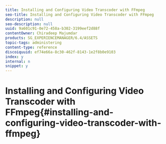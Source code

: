 ```yaml
---
title: Installing and Configuring Video Transcoder with FFmpeg
seo-title: Installing and Configuring Video Transcoder with FFmpeg
description: null
seo-description: null
uuid: 9a601c91-0e72-458a-b302-3199eef2d88f
contentOwner: Chiradeep Majumdar
products: SG_EXPERIENCEMANAGER/6.4/ASSETS
topic-tags: administering
content-type: reference
discoiquuid: ef74e66a-8c30-462f-8143-1e2f8b0e9103
index: y
internal: n
snippet: y
---
```


# Installing and Configuring Video Transcoder with FFmpeg{#installing-and-configuring-video-transcoder-with-ffmpeg}

<!--
Comment Type: draft

<p>While the video transcoder with FFmpeg works similar to the connector FFmpeg transcoder with Assets (see <a href="../../sites/authoring/using/default-components-foundation.md">Video Components</a>) , you have more control over the process using this version because you are sharing the source code for the same transcoder. If, however, you decide not to use FFmpeg, or you want to use it differently than what is offered with the out-of-the-box transcoder, you can use this source code as a template to build out the transcoder how you want. Also, be aware that when you use FFmpeg, you can copy video renditions to a file system outside of AEM using File Copy Service.</p>
-->

##

<!--
Comment Type: draft

<h3>Installing FFmpeg</h3>
-->

<!--
Comment Type: draft

<p>You will now download and install FFmpeg and verify the installation.</p>
-->

<!--
Comment Type: draft

<ol>
<li><p>Go to <a href="http://www.ffmpeg.org">http://www.ffmpeg.org</a> to download and install the latest version of FFmpeg for your specific environment (Macintoch, Windows, or Linux).</p> <p>Make sure the ffmpeg executable is set in your system path. You should be able to run <span class="code">ffmpeg</span> from any directory in your system.</p> </li>
</ol>
-->

<!--
Comment Type: draft

<note type="note">
<p>AEM 6.2 is compatible with FFmpeg 3.0 and is configured to run correctly with FFmpeg 3.0 (which was the latest version at the time of general availability of 6.2).<br /> As per the FFmpeg documentation at <a href="https://trac.ffmpeg.org/wiki/Encode/AAC">https://trac.ffmpeg.org/wiki/Encode/AAC</a>, FFmpeg 3.0 does not ship with pre-built <span class="code">libvo-aacenc</span> or <span class="code">libaacplus</span> encoders. To use these encoders, install FFmpeg with the <span class="code">--with-fdk-aac</span> and/or <span class="code">--with-faac</span> option(s), or compile FFmpeg from non-free sources.</p>
<p>Because FFmpeg performs all transcoding operations, any reference to default configurations pertains to particular versions of FFmpeg validated by Adobe and may change in future. For more details, see FFmpeg encoding guidelines at <a href="https://trac.ffmpeg.org/wiki/Encode/H.264">https://trac.ffmpeg.org/wiki/Encode/H.264</a> and <a href="https://trac.ffmpeg.org/wiki/Encode/AAC">https://trac.ffmpeg.org/wiki/Encode/AAC</a>.</p>
</note>
-->

<!--
Comment Type: draft

<note type="note">
<p>From software security standpoint, Adobe recommends using the latest releases of all third-party software. However, if it is not possible to upgrade to FFmpeg 3.0, you may try the following:</p>
<ul>
<li>Add <span class="code">-strict -2</span> to the <span class="code">customArgs</span> property of <i>/etc/dam/video/iehq/jcr:content and /etc/dam/video/hq/jcr:content</i>.</li>
<li>Change the <span class="code">audioCodec</span> property of <i>/etc/dam/video/iehq/jcr:content</i> and <i>/etc/dam/video/hq/jcr:content</i> to <span class="code">libvo_aacenc</span> from <span class="code">aac</span>.</li>
</ul>
</note>
-->

<!--
Comment Type: draft

<h3>Installing cq-s7dam-video-core-1.0.jar</h3>
-->

<!--
Comment Type: draft

<p>Following the installation of FFmpeg, you will now verify the s7damVideobundle.</p>
-->

<!--
Comment Type: draft

<ol>
<li><p>Open AEM in your environment.</p> </li>
<li><p>Untar <span class="code">s7damvideobundle.tar</span> and then go to the <span class="code">s7damvideobundle/core</span> directory.</p> <p>You can download <a href="https://marketing.adobe.com/resources/help/en_US/s7/s7damvideobundle.tar">s7damvideobundle.tar here</a>.</p> </li>
<li><p>Run the following command:</p>  <p>The jar file from this project is installed under <span class="code">/libs/dam/install/cq-s7dam-video-core-1.0.jar</span>. Code is derived out of the existing DAM Video application which is part of the CQ Codebase.</p> <p>Three services are installed with the following process labels:</p>
<ul>
<li>"Create Thumbnail with FFMPEG as a pluggable component"</li>
</ul> <p style="margin-left: 40px;">Used as a reference implementation component which you can repurpose for integration with another third-party video encoder.<br /> </p>
<ul>
<li>"Transcode Video with FFMPEG as a pluggable component"</li>
</ul> <p style="margin-left: 40px;">Used for encoding by way of FFMPEG when customization is required. For example, set up of business rules to apply different encoding profiles based on source video aspect ratio.<br /> </p>
<ul>
<li>"Copy Transcoded Videos to NFS Mount"</li>
</ul> <p style="margin-left: 40px;">Used to store resulting encoded files to a server mount for delivery, such as integration with CDN or video packaging services.</p> </li>
</ol>
-->

<!--
Comment Type: draft

<h3>Setting up the Video Services through CQ Workflow</h3>
-->

<!--
Comment Type: draft

<ol>
<li><p>In your running instance of AEM, go to the following:</p>  </li>
<li><p>Tap <strong>Tools </strong>&gt; <strong>Workflow </strong>&gt; <strong>Models</strong>, then on the Workflow Models page, double-click <span class="code">DAM Update Asset</span>.</p> </li>
<li><p>In the <strong>DAM Update Asset</strong> page, in the workflow model, delete any existing <span class="code">FFmpeg thumbnails</span> and <span class="code">FFmpeg transcoding</span> services that may exist.</p> <p>You are now ready to set up the FFmpeg thumbnailing service.</p> </li>
</ol>
-->

<!--
Comment Type: draft

<h3>Setting up the FFmpeg Thumbnailing Service</h3>
-->

<!--
Comment Type: draft

<ol>
<li><p>In the AEM Sidekick, expand the <strong>Workflow</strong> list.</p> </li>
<li><p>Drag-and-drop <strong>Process Step</strong> on to your workflow page.</p>  <img imageRotate="0" src="assets/chlimage_1-392.png" /></li>
<li><p>Double-click the process step to open the <strong>Step Properties</strong> dialog box. In the <strong>Common</strong> tab, type a title such as <span class="code">FFmpeg thumbnail service</span>.</p> <p>Optionally, in the <strong>Description</strong> field, type a description that can further help you identify the process, such as <span class="code">Extracts video poster frame</span>.</p> </li>
<li><p>Tap the <strong>Process</strong> tab. Then in the <strong>Process</strong> drop-down list, select <strong>Create Thumbnail with FFMPEG as a pluggable component</strong>.</p> </li>
<li><p>Check <strong>Handler Advance</strong> option to turn it on.</p> </li>
<li><p>In the <strong>Arguments</strong> field, add the following:</p>  <p>The arguments <span class="code">count</span> and <span class="code">index</span> are explained at the following location:</p>  </li>
<li><p>Click <strong>OK</strong>, and then click <strong>Save</strong> near the upper-left corner of the <strong>Workflow</strong> page.</p> <p>You are now ready to set up the FFMPEG Transcoding Service. This service is used for video encoding by way of FFMPEG when customization is required such as setting up business rules to apply different video encoding profiles based on the source video's aspect ratio.</p> </li>
</ol>
-->

<!--
Comment Type: draft

<h3>Setting up the FFmpeg Transcoding Service</h3>
-->

<!--
Comment Type: draft

<ol>
<li><p>In the AEM Sidekick, in the <strong>Workflow</strong> list, drag and drop <strong>Process Step</strong> on to your workflow immediately below the FFmpeg thumbnails step that you just added earlier.</p> </li>
<li><p>Double-click the process step to open the <strong>Step Properties</strong> dialog box. In the <strong>Common</strong> tab, type a title such as <span class="code">FFmpeg transcoding service</span>.</p> <p>Optionally, in the <strong>Description</strong> field, type a description that can further help you identify the process, such as <span class="code">Creates web-enabled video formats</span>.</p> </li>
<li><p>Click the <strong>Process</strong> tab, in the <strong>Process</strong> drop-down list, select <strong>Transcode Video with FFMPEG as a pluggable component</strong>.</p> </li>
<li><p>Check <strong>Handler Advance</strong> option to turn it on.</p> </li>
<li><p>In the <strong>Arguments</strong> field, add the following:</p>  <p>The transcoding video profiles you add here should reference the out-of-the-box Assets video profiles in the Tools/Assets/Video Profiles folder on the Tools page (/etc/dam/video).</p>  </li>
<li><p>Click <strong>OK</strong>, and then click <strong>Save</strong> near the upper-left corner of the <strong>Workflow</strong> page.</p> <p>You are now ready to set up the network file copy service which is used to store resulting encoded files to a NFS server mount for integration with a Content Delivery Network (CDN) or video packaging services.</p> </li>
</ol>
-->

<!--
Comment Type: draft

<h3>Setting up the Network File Copy Service</h3>
-->

<!--
Comment Type: draft

<ol>
<li><p>In the AEM Sidekick, in the <strong>Workflow</strong> list, drag and drop <strong>Process Step</strong> on to your workflow immediately below the FFmpeg transcoding step that you just added earlier.</p> </li>
<li><p>Double-click the process step to open the <strong>Step Properties</strong> dialog box. In the <strong>Common</strong> tab, type a title such as <span class="code">FFmpeg NFS copy service</span>.</p> <p>Optionally, in the <strong>Description</strong> field, type a description that can further help you identify the process, such as <span class="code">Transcoded files are copied to the directories that are specified by the NFS copy service</span>.</p> </li>
<li><p>Click the <strong>Process</strong> tab, and then select <strong>Copy Transcoded Videos to NFS Mount</strong>.</p> </li>
<li><p>Check <strong>Handler Advance</strong> option to turn it on.</p> </li>
<li><p>In the <strong>Arguments</strong> field, create any shared mounts where you want the transcoded video files and thumbnails placed for global deliver. For example, you could use the following format:</p>  <p>The path above copies transcoded files to the mounts <span class="code">/tmp/cq</span> and <span class="code">/tmp/cq2.</span></p> <p>Creating mounts is useful if you intend to deliver video using various options such as streaming.</p> </li>
<li><p>Click <strong>OK</strong>, and then click <strong>Save</strong> near the upper-left corner of the <strong>Workflow</strong> page.</p> <p>After you set up the three services above, you can upload your videos into Assets. </p> </li>
</ol>
-->

